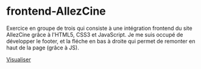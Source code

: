 # frontend-AllezCine

Exercice en groupe de trois qui consiste à une intégration frontend du site AllezCine grâce à l'HTML5, CSS3 et JavaScript.
Je me suis occupé de développer le footer, et la fléche en bas à droite qui permet de remonter en haut de la page (grâce à JS).

[Visualiser](https://sarahleejara.github.io/frontend-AllezCine/html/index.html)
